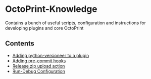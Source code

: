 # OctoPrint-Knowledge
Contains a bunch of useful scripts, configuration and instructions for developing plugins and core OctoPrint

## Contents
* [Adding python-versioneer to a plugin](https://github.com/cp2004/OctoPrint-Knowledge/blob/main/versioneer.md)
* [Adding pre-commit hooks](https://github.com/cp2004/OctoPrint-Knowledge/blob/main/pre-commit.md)
* [Release zip upload action](https://github.com/cp2004/OctoPrint-Knowledge/blob/main/releasezip-upload.md)
* [Run-Debug Configuration](https://github.com/cp2004/OctoPrint-Knowledge/blob/main/run-debug.md)
